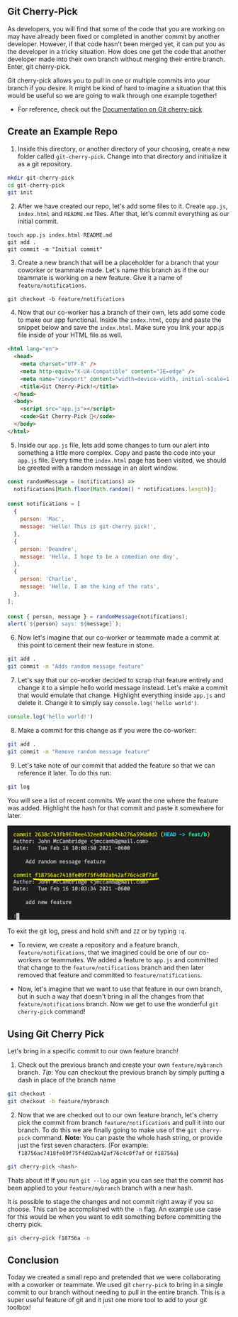 ## Git Cherry-Pick

As developers, you will find that some of the code that you are working on may have already been fixed or completed in another commit by another developer. However, if that code hasn't been merged yet, it can put you as the developer in a tricky situation. How does one get the code that another developer made into their own branch without merging their entire branch. Enter, git cherry-pick.

Git cherry-pick allows you to pull in one or multiple commits into your branch if you desire. It might be kind of hard to imagine a situation that this would be useful so we are going to walk through one example together!

* For reference, check out the [Documentation on Git cherry-pick](https://git-scm.com/docs/git-cherry-pick)

## Create an Example Repo

1. Inside this directory, or another directory of your choosing, create a new folder called `git-cherry-pick`. Change into that directory and initialize it as a git repository.

```sh
mkdir git-cherry-pick
cd git-cherry-pick
git init
```

2. After we have created our repo, let's add some files to it. Create `app.js`, `index.html` and `README.md` files. After that, let's commit everything as our initial commit.

```
touch app.js index.html README.md
git add .
git commit -m "Initial commit"
```

3. Create a new branch that will be a placeholder for a branch that your coworker or teammate made. Let's name this branch as if the our teammate is working on a new feature. Give it a name of `feature/notifications`.

```
git checkout -b feature/notifications
```

4. Now that our co-worker has a branch of their own, lets add some code to make our app functional. Inside the `index.html`, copy and paste the snippet below and save the `index.html`. Make sure you link your app.js file inside of your HTML file as well.

```html
<html lang="en">
  <head>
    <meta charset="UTF-8" />
    <meta http-equiv="X-UA-Compatible" content="IE=edge" />
    <meta name="viewport" content="width=device-width, initial-scale=1.0" />
    <title>Git Cherry-Pick!</title>
  </head>
  <body>
    <script src="app.js"></script>
    <code>Git Cherry-Pick 🍒</code>
  </body>
</html>
```

5. Inside our `app.js` file, lets add some changes to turn our alert into something a little more complex. Copy and paste the code into your `app.js` file. Every time the `index.html` page has been visited, we should be greeted with a random message in an alert window.

```js
const randomMessage = (notifications) =>
  notifications[Math.floor(Math.random() * notifications.length)];

const notifications = [
  {
    person: 'Mac',
    message: 'Hello! This is git-cherry pick!',
  },
  {
    person: 'Deandre',
    message: 'Hello, I hope to be a comedian one day',
  },
  {
    person: 'Charlie',
    message: 'Hello, I am the king of the rats',
  },
];

const { person, message } = randomMessage(notifications);
alert(`${person} says: ${message}`);
```

6. Now let's imagine that our co-worker or teammate made a commit at this point to cement their new feature in stone.

```sh
git add .
git commit -m "Adds random message feature"
```

7. Let's say that our co-worker decided to scrap that feature entirely and change it to a simple hello world message instead. Let's make a commit that would emulate that change. Highlight everything inside `app.js` and delete it. Change it to simply say `console.log('hello world')`.

```js
console.log('hello world!')
```

8. Make a commit for this change as if you were the co-worker:

```sh
git add .
git commit -m "Remove random message feature"
```

9. Let's take note of our commit that added the feature so that we can reference it later. To do this run:

```sh
git log
```

You will see a list of recent commits. We want the one where the feature was added. Highlight the hash for that commit and paste it somewhere for later.

![Git Log](./Images/01-log.png)

To exit the git log, press and hold shift and `ZZ` or by typing `:q`.

* To review, we create a repository and a feature branch, `feature/notifications`, that we imagined could be one of our co-workers or teammates. We added a feature to `app.js` and committed that change to the `feature/notifications` branch and then later removed that feature and committed to `feature/notifications`.

* Now, let's imagine that we want to use that feature in our own branch, but in such a way that doesn't bring in all the changes from that `feature/notifications` branch. Now we get to use the wonderful `git cherry-pick` command!

## Using Git Cherry Pick

Let's bring in a specific commit to our own feature branch!

1. Check out the previous branch and create your own `feature/mybranch` branch. *Tip*: You can checkout the previous branch by simply putting a dash in place of the branch name

```sh
git checkout -
git checkout -b feature/mybranch
```

2. Now that we are checked out to our own feature branch, let's cherry pick the commit from branch `feature/notifications` and pull it into our branch. To do this we are finally going to make use of the `git cherry-pick` command. **Note**: You can paste the whole hash string, or provide just the first seven characters. (For example: `f18756ac7418fe09f75f4d02ab42af76c4c0f7af` or `f18756a`)

```sh
git cherry-pick <hash>
```

Thats about it! If you run `git --log` again you can see that the commit has been applied to your `feature/mybranch` branch with a new hash.

It is possible to stage the changes and not commit right away if you so choose. This can be accomplished with the `-n` flag. An example use case for this would be when you want to edit something before committing the cherry pick.

```sh
git cherry-pick f18756a -n
```

## Conclusion

Today we created a small repo and pretended that we were collaborating with a coworker or teammate. We used git `cherry-pick` to bring in a single commit to our branch without needing to pull in the entire branch. This is a super useful feature of git and it just one more tool to add to your git toolbox!
